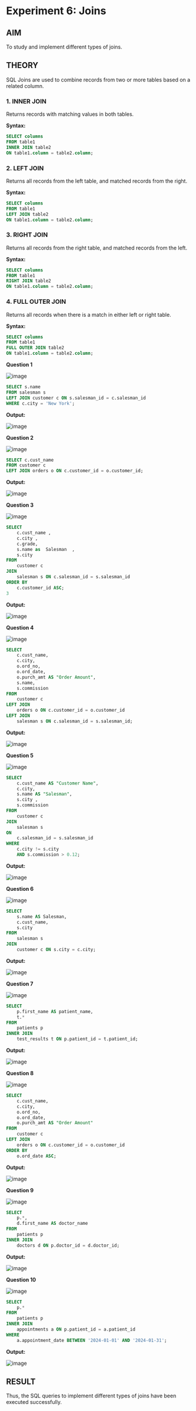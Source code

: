 # Experiment 6: Joins

## AIM
To study and implement different types of joins.

## THEORY

SQL Joins are used to combine records from two or more tables based on a related column.

### 1. INNER JOIN
Returns records with matching values in both tables.

**Syntax:**
```sql
SELECT columns
FROM table1
INNER JOIN table2
ON table1.column = table2.column;
```

### 2. LEFT JOIN
Returns all records from the left table, and matched records from the right.

**Syntax:**

```sql
SELECT columns
FROM table1
LEFT JOIN table2
ON table1.column = table2.column;
```
### 3. RIGHT JOIN
Returns all records from the right table, and matched records from the left.

**Syntax:**

```sql
SELECT columns
FROM table1
RIGHT JOIN table2
ON table1.column = table2.column;
```
### 4. FULL OUTER JOIN
Returns all records when there is a match in either left or right table.

**Syntax:**

```sql
SELECT columns
FROM table1
FULL OUTER JOIN table2
ON table1.column = table2.column;
```

**Question 1**

![image](https://github.com/user-attachments/assets/5b936da4-b778-408b-adc2-c850f00f7a04)

```sql
SELECT s.name
FROM salesman s
LEFT JOIN customer c ON s.salesman_id = c.salesman_id
WHERE c.city = 'New York';
```

**Output:**

![image](https://github.com/user-attachments/assets/020a1685-7857-4485-977b-c29f11a32294)

**Question 2**

![image](https://github.com/user-attachments/assets/b9369423-4fb8-4265-981e-59dfc0c6fead)


```sql
SELECT c.cust_name
FROM customer c
LEFT JOIN orders o ON c.customer_id = o.customer_id;
```

**Output:**

![image](https://github.com/user-attachments/assets/dec393d5-5ce6-4b59-b3d6-4b486bf4436b)


**Question 3**

![image](https://github.com/user-attachments/assets/1953161d-5b0b-4777-aa72-062dfa523c00)

```sql
SELECT 
    c.cust_name ,
    c.city ,
    c.grade,
    s.name as  Salesman  ,
    s.city 
FROM 
    customer c
JOIN 
    salesman s ON c.salesman_id = s.salesman_id
ORDER BY 
    c.customer_id ASC;
3
```

**Output:**

![image](https://github.com/user-attachments/assets/929856d3-1320-4f5d-acc8-81b4bd345d21)


**Question 4**

![image](https://github.com/user-attachments/assets/9e9520f2-2a1d-425a-96ad-9ad5630d0d9f)

```sql
SELECT 
    c.cust_name, 
    c.city, 
    o.ord_no, 
    o.ord_date, 
    o.purch_amt AS "Order Amount", 
    s.name, 
    s.commission
FROM 
    customer c
LEFT JOIN 
    orders o ON c.customer_id = o.customer_id
LEFT JOIN 
    salesman s ON c.salesman_id = s.salesman_id;

```

**Output:**

![image](https://github.com/user-attachments/assets/1cd006c1-6e32-46d0-bded-839a10001c00)


**Question 5**

![image](https://github.com/user-attachments/assets/46160731-9ae6-40c3-9098-a00720a77665)


```sql
SELECT 
    c.cust_name AS "Customer Name", 
    c.city, 
    s.name AS "Salesman", 
    s.city , 
    s.commission 
FROM 
    customer c
JOIN 
    salesman s
ON 
    c.salesman_id = s.salesman_id
WHERE 
    c.city != s.city
    AND s.commission > 0.12;

```

**Output:**

![image](https://github.com/user-attachments/assets/8e54b1d5-a030-4188-ae18-c26772a6f9d6)


**Question 6**

![image](https://github.com/user-attachments/assets/034231f4-ee51-496f-a199-bf24841b1ced)


```sql
SELECT
    s.name AS Salesman,
    c.cust_name,
    s.city
FROM
    salesman s
JOIN
    customer c ON s.city = c.city;

```

**Output:**

![image](https://github.com/user-attachments/assets/a49a153a-b6db-48ce-918b-f8cd964980d2)


**Question 7**

![image](https://github.com/user-attachments/assets/fdc430cd-ed67-4f59-b0f0-b9b385bf300f)


```sql
SELECT 
    p.first_name AS patient_name,
    t.*
FROM 
    patients p
INNER JOIN 
    test_results t ON p.patient_id = t.patient_id;
```

**Output:**

![image](https://github.com/user-attachments/assets/7cc3f79a-faa1-462c-a812-f9ab79c41f78)


**Question 8**

![image](https://github.com/user-attachments/assets/8ace6368-acde-4f4c-8941-f2dbed4b3272)


```sql
SELECT 
    c.cust_name,
    c.city,
    o.ord_no,
    o.ord_date,
    o.purch_amt AS "Order Amount"
FROM 
    customer c
LEFT JOIN 
    orders o ON c.customer_id = o.customer_id
ORDER BY 
    o.ord_date ASC;
```

**Output:**

![image](https://github.com/user-attachments/assets/e2a4306d-a29c-41d0-8ae5-316d9b1182c8)


**Question 9**

![image](https://github.com/user-attachments/assets/ede04ca3-83ba-4003-bc3a-10c5e908afa8)


```sql
SELECT 
    p.*,
    d.first_name AS doctor_name
FROM 
    patients p
INNER JOIN 
    doctors d ON p.doctor_id = d.doctor_id;
```

**Output:**

![image](https://github.com/user-attachments/assets/58625dd1-9765-4df0-bb15-bf8ef978ebf3)


**Question 10**

![image](https://github.com/user-attachments/assets/4eeb3953-9f2e-454a-a2dd-67e6c5bc49f8)


```sql
SELECT 
    p.*
FROM 
    patients p
INNER JOIN 
    appointments a ON p.patient_id = a.patient_id
WHERE 
    a.appointment_date BETWEEN '2024-01-01' AND '2024-01-31';

```

**Output:**

![image](https://github.com/user-attachments/assets/62897191-9dbe-4f00-bdcc-8617914f9ec5)



## RESULT
Thus, the SQL queries to implement different types of joins have been executed successfully.
